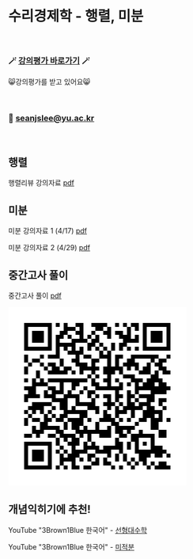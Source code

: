 # 수리경제학 - 행렬, 미분
<br>
<!-- Original 강의평가 link (commented out) -->
<!-- [강의평가](https://docs.google.com/forms/d/e/1FAIpQLSc7EUraYoKooXCu_Vzh-HTljYHvz4-x8A69LS1J9gyoCDzx8A/viewform?usp=dialog) -->

### 🪄 [강의평가 바로가기](https://docs.google.com/forms/d/e/1FAIpQLSc7EUraYoKooXCu_Vzh-HTljYHvz4-x8A69LS1J9gyoCDzx8A/viewform?usp=dialog) 🪄

😸강의평가를 받고 있어요😸

<br>

### 📨 [seanjslee@yu.ac.kr](mailto:seanjslee@yu.ac.kr)

<br>


## 행렬


행렬리뷰 강의자료 [pdf](lecture_slides/LinearAlgebra.pdf)


## 미분


미분 강의자료 1 (4/17) [pdf](lecture_slides/diff_short_polynomial_power.pdf)

미분 강의자료 2 (4/29) [pdf](lecture_slides/diff_after_mid_term.pdf)



## 중간고사 풀이

중간고사 풀이 [pdf](lecture_slides/mid_term_solution.pdf)


<!-- 극한 강의자료 [pdf](lecture_slides/differentiation_part1_limits.pdf)

미분 강의자료 [pdf](lecture_slides/differentiation_part2.pdf) -->

![image info](fig/qr-code_git_readme.png)

## 개념익히기에 추천!

YouTube "3Brown1Blue 한국어" - [선형대수학](https://www.youtube.com/watch?v=ic_hG2M2nG0&list=PLkoaXOTFHiqhVDo0nWybNmihCP_4BjOFR)

YouTube "3Brown1Blue 한국어" - [미적분](https://www.youtube.com/watch?v=In7fzo1JdHE&list=PLkoaXOTFHiqjfsanyvicarnZv-YLC8QN-)